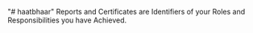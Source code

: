 "# haatbhaar"
Reports and Certificates are
Identifiers 
of your 
Roles and Responsibilities 
you have Achieved.
